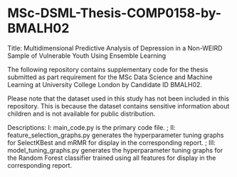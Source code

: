 # MSc-DSML-Thesis-COMP0158-by-BMALH02
Title: Multidimensional Predictive Analysis of Depression in a Non-WEIRD Sample of Vulnerable Youth Using Ensemble Learning

The following repository contains supplementary code for the thesis submitted as part requirement for the MSc Data Science and Machine Learning at University College London by Candidate ID BMALH02.

Please note that the dataset used in this study has not been included in this repository. This is because the dataset contains sensitive information about children and
is not available for public distribution.

Descriptions:
I: main_code.py is the primary code file. ;
II: feature_selection_graphs.py generates the hyperparameter tuning graphs for SelectKBest and mRMR for display in the corresponding report. ;
III: model_tuning_graphs.py generates the hyperparameter tuning graphs for the Random Forest classifier trained using all features for display in the corresponding report.

